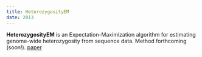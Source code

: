 ```yaml
---
title: HeterozygosityEM
date: 2013
---
```

**HeterozygosityEM** is an Expectation-Maximization algorithm for estimating genome-wide 
heterozygosity from sequence data. Method forthcoming (soon!).
[paper](/assets/static/Bryc2013.pdf)
